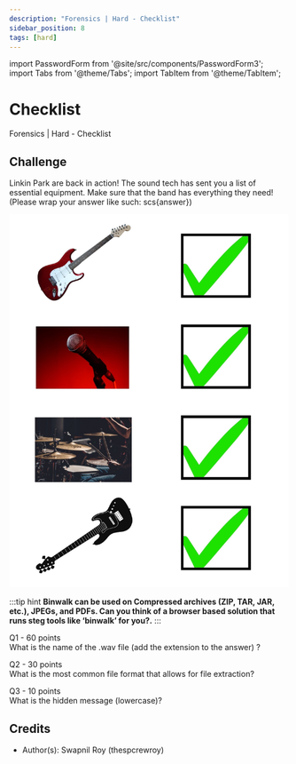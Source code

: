```yaml
---
description: "Forensics | Hard - Checklist"
sidebar_position: 8
tags: [hard]
---
```


import PasswordForm from '@site/src/components/PasswordForm3';
import Tabs from '@theme/Tabs';
import TabItem from '@theme/TabItem';

# Checklist

Forensics | Hard - Checklist

## Challenge

Linkin Park are back in action! The sound tech has sent you a list of essential equipment. Make sure that the band has everything they need! (Please wrap your answer like such: scs\{answer\})

![Message](./assets/checklist.jpeg)

<p> </p>
:::tip hint
<b> Binwalk can be used on Compressed archives (ZIP, TAR, JAR, etc.), JPEGs, and PDFs. Can you think of a browser based solution that runs steg tools like ‘binwalk’ for you?.</b>
:::

Q1 - 60 points  
What is the name of the .wav file (add the extension to the answer) ?
<PasswordForm 
    hash="6b53e99e27e2efb978bcea0ff2c1a153b65e5ddfff9a5a5dce8f3ae4bad67238022253ab2489b0affb61daaa6793d433f041b6a3b8c0c013f0aae6c13b7c2f0b"
    algorithm="sha512"
/>

Q2 - 30 points  
What is the most common file format that allows for file extraction?
<PasswordForm 
    hash="e41ec0cc255524939787350a1b54229d9d0ae00262232991ff0216ec5ca71d0b68bbec8331adda344ddbff9547d0e96615cd0d4e6957a70f7a3af5e4df6059a2"
    algorithm="sha512"
/>

Q3 - 10 points  
What is the hidden message (lowercase)?
<PasswordForm 
    hash="4b284107b9c2f1ab0124829735c4abff4333d97752347968830cc630763d1487864f4e87207c82b5841fb714d09789521c50f858fabcd94899b2f164d7964a58"
    algorithm="sha512"
    googleFormUrl="https://docs.google.com/forms/d/e/1FAIpQLSeA9TannDqHzYz3hx49w9mxgm2Wr_HWr_k28X3OgwltWC7c3w/formResponse"
    entryId="entry.1238142575"
/>

<!--
## Solution

<details>
    <summary>Solution Guide</summary>
    1. What is the name of the .wav file (add the extension to the answer)?
       1. Figure out that .jpeg is a supported file type for steganography
       2. Use ‘binwalk checklist.jpeg’ to view the contents inside of the file
       3. <b>scs\{dj.wav\}</b>
    2. What is the most common file format that allows for file extraction?
       1. Look this up
       2. <b>scs\{zip\}</b>
    3. What is the hidden message (lowercase)?
       1. Copy the file from .jpeg to .zip format ‘cp checklist.jpeg check.zip’
       2. Unzip the compressed file to extract its contents ‘unzip check.zip’
       3. Take the extracted dj.wav file and plug it into this morse code to english translator
       4. scs\{t4rn t&bl3s\}
</details>
-->

## Credits

- Author(s): Swapnil Roy (thespcrewroy)
